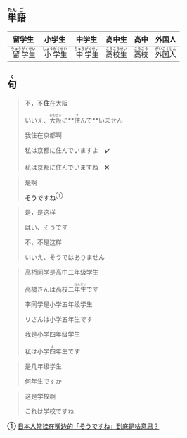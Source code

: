 ## <ruby><rb>単</rb><rt>たん</rt></ruby><ruby><rb>語</rb><rt>ご</rt></ruby>

| 留学生                                                       | 小学生                                                       | 中学生                                                       | 高中生                                                       | 高中                                                         | 外国人                                                       |
| ------------------------------------------------------------ | ------------------------------------------------------------ | ------------------------------------------------------------ | ------------------------------------------------------------ | ------------------------------------------------------------ | ------------------------------------------------------------ |
| <ruby><rb>留</rb><rt>りゅう</rt></ruby><ruby><rb>学</rb><rt>がく</rt></ruby><ruby><rb>生</rb><rt>せい</rt></ruby> | <ruby><rb>小</rb><rt>しょう</rt></ruby><ruby><rb>学</rb><rt>がく</rt></ruby><ruby><rb>生</rb><rt>せい</rt></ruby> | <ruby><rb>中</rb><rt>ちゅう</rt></ruby><ruby><rb>学</rb><rt>がく</rt></ruby><ruby><rb>生</rb><rt>せい</rt></ruby> | <ruby><rb>高</rb><rt>こう</rt></ruby><ruby><rb>校</rb><rt>こう</rt></ruby><ruby><rb>生</rb><rt>せい</rt></ruby> | <ruby><rb>高</rb><rt>こう</rt></ruby><ruby><rb>校</rb><rt>こう</rt></ruby> | <ruby><rb>外</rb><rt>がい</rt></ruby><ruby><rb>国</rb><rt>こく</rt></ruby><ruby><rb>人</rb><rt>じん</rt></ruby> |



## <ruby><rb>句</rb><rt>く</rt></ruby>

> 不，不**住**在大阪
>
> いいえ、<ruby><rb>大阪</rb><rt>おおさか</rt></ruby>に**<ruby><rb>住</rb><rt>す</rt></ruby>んで**いません
>
> 
>
> 我住在京都啊
>
> 私は京都に住んでいますよ　✔️
>
> 私は京都に住んでいますね　❌

> 是啊
>
> <a>そうですね</a><sup>①</sup>

> 是，是这样
>
> はい、そうです
>
> 不，不是这样
>
> いいえ、そうではありません

> 高桥同学是高中二年级学生
>
> 高橋さんは高校二<ruby><rb>年</rb><rt>ねん</rt></ruby><ruby><rb>生</rb><rt>せい</rt></ruby>です
>
> 李同学是小学五年级学生
>
> リさんは小学五年生です
>
> 我是小学四年级学生
>
> 私は小学<ruby>四<rt>よ</rt></ruby>年生です

> 是几年级学生
>
> 何年生ですか

> 这是学校啊
>
> これは学校ですね	

① [日本人常挂在嘴边的「そうですね」到底是啥意思？](https://baijiahao.baidu.com/s?id=1641099255113049683 '百度百科：日本人常挂在嘴边的「そうですね」到底是啥意思？')

